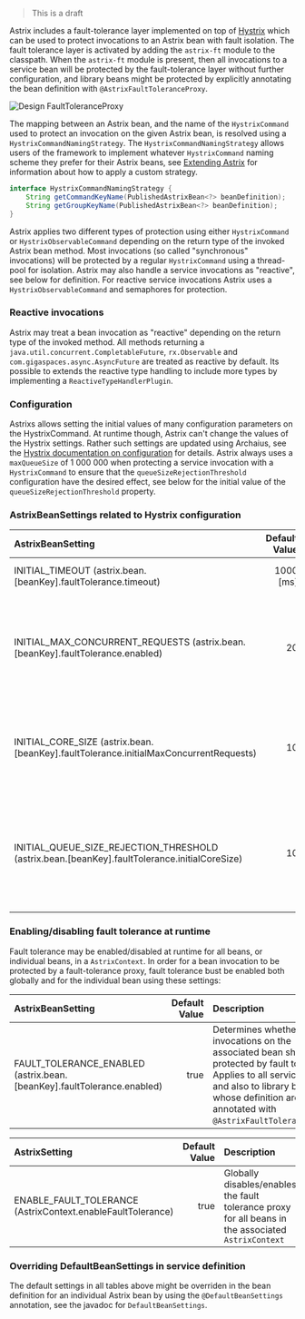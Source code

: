 > This is a draft

Astrix includes a fault-tolerance layer implemented on top of [Hystrix](https://github.com/Netflix/Hystrix) which can be used to protect invocations to an Astrix bean with fault isolation. The fault tolerance layer is activated by adding the `astrix-ft` module to the classpath. When the `astrix-ft` module is present, then all invocations to a service bean will be protected by the fault-tolerance layer without further configuration, and library beans might be protected by explicitly annotating the bean definition with `@AstrixFaultToleranceProxy`.

![Design FaultToleranceProxy](images/bean-fault-tolerance-design.png)

The mapping between an Astrix bean, and the name of the `HystrixCommand` used to protect an invocation on the given Astrix bean, is resolved using a `HystrixCommandNamingStrategy`. The `HystrixCommandNamingStrategy` allows users of the framework to implement whatever `HystrixCommand` naming scheme they prefer for their Astrix beans, see [Extending Astrix](Astrix-Plugins) for information about how to apply a custom strategy.

```java
interface HystrixCommandNamingStrategy {
    String getCommandKeyName(PublishedAstrixBean<?> beanDefinition);
	String getGroupKeyName(PublishedAstrixBean<?> beanDefinition);
}
```
Astrix applies two different types of protection using either `HystrixCommand` or `HystrixObservableCommand` depending on the return type of the invoked Astrix bean method. Most invocations (so called "synchronous" invocations) will be protected by a regular `HystrixCommand` using a thread-pool for isolation. Astrix may also handle a service invocations as "reactive", see below for definition. For reactive service invocations Astrix uses a `HystrixObservableCommand` and semaphores for protection.

### Reactive invocations
Astrix may treat a bean invocation as "reactive" depending on the return type of the invoked method. All methods returning a `java.util.concurrent.CompletableFuture`, `rx.Observable` and `com.gigaspaces.async.AsyncFuture` are treated as reactive by default. Its possible to extends the reactive type handling to include more types by implementing a `ReactiveTypeHandlerPlugin`.

### Configuration
Astrixs allows setting the initial values of many configuration parameters on the HystrixCommand. At runtime though, Astrix can't change the values of the Hystrix settings. Rather such settings are updated using Archaius, see the [Hystrix documentation on configuration](https://github.com/Netflix/Hystrix/wiki/Configuration) for details. Astrix always uses a `maxQueueSize` of 1 000 000 when protecting a service invocation with a `HystrixCommand` to ensure that the `queueSizeRejectionThreshold` configuration have the desired effect, see below for the initial value of the `queueSizeRejectionThreshold` property.

### AstrixBeanSettings related to Hystrix configuration
AstrixBeanSetting                       | Default Value    | Description 
:-------------------------------------- | ----------------:|:--------------
INITIAL_TIMEOUT (astrix.bean.[beanKey].faultTolerance.timeout) | 1000 [ms]        | The initial timeout used when protecting a bean invocation with Hystrix
INITIAL_MAX_CONCURRENT_REQUESTS (astrix.bean.[beanKey].faultTolerance.enabled) | 20               | Defines the initial "maxConcurrentRequests" when semaphore isolation is used to protect invocations to the associated bean, i.e. the maximum number of concurrent requests before the fault-tolerance layer starts rejecting invocations
INITIAL_CORE_SIZE (astrix.bean.[beanKey].faultTolerance.initialMaxConcurrentRequests) | 10               | Defines the initial "coreSize" when thread isolation is used to protect invocations to the associated bean, i.e. the number of threads in the bulkhead associated with a synchronous service invocation.
INITIAL_QUEUE_SIZE_REJECTION_THRESHOLD  (astrix.bean.[beanKey].faultTolerance.initialCoreSize) | 10 |  Defines the initial "queueSizeRejectionThreshold" for the queue when thread isolation is used to protect invocations to the associated bean, i.e. number of pending service invocations allowed in the queue to a thread-pool (bulkhead) before starting to reject invocations.

### Enabling/disabling fault tolerance at runtime
Fault tolerance may be enabled/disabled at runtime for all beans, or individual beans, in a `AstrixContext`. In order for a bean invocation to be protected by a fault-tolerance proxy, fault tolerance bust be enabled both globally and for the individual bean using these settings:


AstrixBeanSetting                       | Default Value    | Description 
:-------------------------------------- | ----------------:|:--------------
FAULT_TOLERANCE_ENABLED  (astrix.bean.[beanKey].faultTolerance.enabled) | true             | Determines whether invocations on the associated bean should be protected by fault tolerance. Applies to all service beans, and also to library beans whose definition are annotated with `@AstrixFaultToleranceProxy`.


AstrixSetting                           | Default Value    | Description 
:-------------------------------------- | ----------------:|:--------------
ENABLE_FAULT_TOLERANCE (AstrixContext.enableFaultTolerance)| true             | Globally disables/enables the fault tolerance proxy for all beans in the associated `AstrixContext`

### Overriding DefaultBeanSettings in service definition
The default settings in all tables above might be overriden in the bean definition for an individual Astrix bean by using the `@DefaultBeanSettings` annotation, see the javadoc for `DefaultBeanSettings`.


